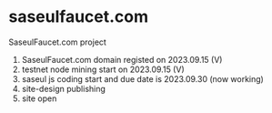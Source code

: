 # saseulfaucet.com
SaseulFaucet.com project

1) SaseulFaucet.com domain registed on 2023.09.15 (V)
2) testnet node mining start on 2023.09.15 (V)
3) saseul js coding start and due date is 2023.09.30 (now working)
4) site-design publishing
5) site open


